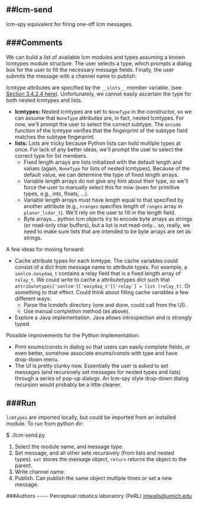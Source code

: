 ##lcm-send
-----
lcm-spy equivalent for firing one-off lcm messages.

###Comments
-----
We can build a list of available lcm modules and types assuming a known
lcmtypes module structure. The user selects a type, which prompts a dialog box
for the user to fill the necessary message fields. Finally, the user submits
the message with a channel name to publish.

lcmtype attributes are specified by the `__slots__` member variable.
(see [Section 3.4.2.4
here](http://docs.python.org/2/reference/datamodel.html)). Unfortunately, we
cannot easily ascertain the type for both nested lcmtypes and lists.

* __lcmtypes:__ Nested lcmtypes are set to `NoneType` in the constructor, so
  we can assume that `NoneType` attributes are, in fact, nested lcmtypes. For
  now, we'll prompt the user to select the correct subtype. The `encode`
  function of the lcmtype verifies that the fingerprint of the subtype field
  matches the subtype fingerprint.
* __lists:__ Lists are tricky because Python lists can hold multiple types at
  once. For lack of any better ideas, we'll prompt the user to select the
  correct type for list members.
    * Fixed length arrays are lists initialized with the default length and
      values (again, `NoneType` for lists of nested lcmtypes). Because of the
      default value, we can determine the type of fixed length arrays.
    * Variable length arrays do not give any hint about their type, so we'll
      force the user to manually select this for now (even for primitive
      types, e.g., ints, floats, ...).
    * Variable length arrays must have length equal to that specified by
      another attribute (e.g., `nranges` specifies length of `ranges` array in
      `planar_lidar_t`). We'll rely on the user to fill in the length field.
    * Byte arrays... python lcm objects try to encode byte arrays as strings
      (or read-only char buffers), but a list is not read-only... so, really,
      we need to make sure lists that are intended to be byte arrays are set
      as strings.

A few ideas for moving forward:

* Cache attribute types for each lcmtype. The cache variables could consist of
  a dict from message name to attribute types. For example, a
  `senlcm.easydaq_t` contains a relay field that is a fixed length array of
  `relay_t`. We could write to cache a attributetypes dict such that
  `attributetypes['senlcm']['easydaq_t']['relay'] = list (relay_t)`. Or
  something to that effect. Could think about filling cache variables a few
  different ways:  
    * Parse the lcmdefs directory (one and done, could call from the UI).
    * Use manual completion method (as above).  
* Explore a Java implementation. Java allows introspection and is strongly
  typed.

Possible improvements for the Python implementation:

* Print enums/consts in dialog so that users can easily complete fields, or
  even better, somehow associate enums/consts with type and have drop-down
  menu.
* The UI is pretty clunky now. Essentially the user is asked to set messages
  (and recursively set messages for nested types and lists) through a series
  of pop-up dialogs. An lcm-spy style drop-down dialog recursion would
  probably be a little cleaner.

###Run
-----
`lcmtypes` are imported locally, but could be imported from an installed
module. To run from python dir:

$ ./lcm-send.py  

1. Select the module name, and message type.
2. Set message, and all other sets recursively (from lists and nested types).
   `set` stores the message object, `return` returns the object to the parent.
3. Write channel name.
4. Publish. Can publish the same object multiple times or set a new message.

###Authors -----
Perceptual robotics laboratory (PeRL) <jmwalls@umich.edu>

